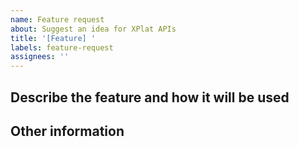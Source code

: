```yaml
---
name: Feature request
about: Suggest an idea for XPlat APIs
title: '[Feature] '
labels: feature-request
assignees: ''
---
```


## Describe the feature and how it will be used
<!-- Please describe the idea you'd like to see implemented -->

## Other information
<!-- Please provide any additional information, links, or screenshots below if applicable -->
